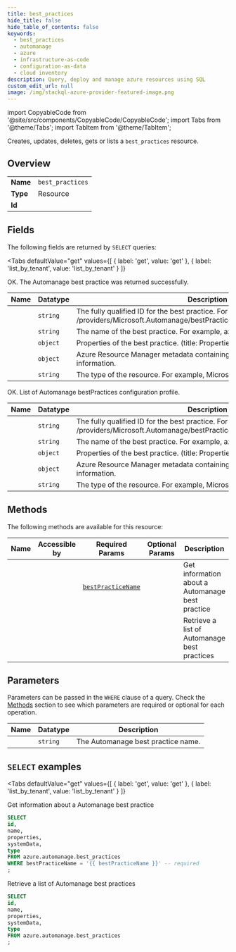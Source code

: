 ```yaml
--- 
title: best_practices
hide_title: false
hide_table_of_contents: false
keywords:
  - best_practices
  - automanage
  - azure
  - infrastructure-as-code
  - configuration-as-data
  - cloud inventory
description: Query, deploy and manage azure resources using SQL
custom_edit_url: null
image: /img/stackql-azure-provider-featured-image.png
---
```


import CopyableCode from '@site/src/components/CopyableCode/CopyableCode';
import Tabs from '@theme/Tabs';
import TabItem from '@theme/TabItem';

Creates, updates, deletes, gets or lists a <code>best_practices</code> resource.

## Overview
<table><tbody>
<tr><td><b>Name</b></td><td><code>best_practices</code></td></tr>
<tr><td><b>Type</b></td><td>Resource</td></tr>
<tr><td><b>Id</b></td><td><CopyableCode code="azure.automanage.best_practices" /></td></tr>
</tbody></table>

## Fields

The following fields are returned by `SELECT` queries:

<Tabs
    defaultValue="get"
    values={[
        { label: 'get', value: 'get' },
        { label: 'list_by_tenant', value: 'list_by_tenant' }
    ]}
>
<TabItem value="get">

OK. The Automanage best practice was returned successfully.

<table>
<thead>
    <tr>
    <th>Name</th>
    <th>Datatype</th>
    <th>Description</th>
    </tr>
</thead>
<tbody>
<tr>
    <td><CopyableCode code="id" /></td>
    <td><code>string</code></td>
    <td>The fully qualified ID for the best practice.  For example, /providers/Microsoft.Automanage/bestPractices/azureBestPracticesProduction</td>
</tr>
<tr>
    <td><CopyableCode code="name" /></td>
    <td><code>string</code></td>
    <td>The name of the best practice. For example, azureBestPracticesProduction</td>
</tr>
<tr>
    <td><CopyableCode code="properties" /></td>
    <td><code>object</code></td>
    <td>Properties of the best practice. (title: Properties)</td>
</tr>
<tr>
    <td><CopyableCode code="systemData" /></td>
    <td><code>object</code></td>
    <td>Azure Resource Manager metadata containing createdBy and modifiedBy information.</td>
</tr>
<tr>
    <td><CopyableCode code="type" /></td>
    <td><code>string</code></td>
    <td>The type of the resource.  For example, Microsoft.Automanage/bestPractices</td>
</tr>
</tbody>
</table>
</TabItem>
<TabItem value="list_by_tenant">

OK. List of Automanage bestPractices configuration profile.

<table>
<thead>
    <tr>
    <th>Name</th>
    <th>Datatype</th>
    <th>Description</th>
    </tr>
</thead>
<tbody>
<tr>
    <td><CopyableCode code="id" /></td>
    <td><code>string</code></td>
    <td>The fully qualified ID for the best practice.  For example, /providers/Microsoft.Automanage/bestPractices/azureBestPracticesProduction</td>
</tr>
<tr>
    <td><CopyableCode code="name" /></td>
    <td><code>string</code></td>
    <td>The name of the best practice. For example, azureBestPracticesProduction</td>
</tr>
<tr>
    <td><CopyableCode code="properties" /></td>
    <td><code>object</code></td>
    <td>Properties of the best practice. (title: Properties)</td>
</tr>
<tr>
    <td><CopyableCode code="systemData" /></td>
    <td><code>object</code></td>
    <td>Azure Resource Manager metadata containing createdBy and modifiedBy information.</td>
</tr>
<tr>
    <td><CopyableCode code="type" /></td>
    <td><code>string</code></td>
    <td>The type of the resource.  For example, Microsoft.Automanage/bestPractices</td>
</tr>
</tbody>
</table>
</TabItem>
</Tabs>

## Methods

The following methods are available for this resource:

<table>
<thead>
    <tr>
    <th>Name</th>
    <th>Accessible by</th>
    <th>Required Params</th>
    <th>Optional Params</th>
    <th>Description</th>
    </tr>
</thead>
<tbody>
<tr>
    <td><a href="#get"><CopyableCode code="get" /></a></td>
    <td><CopyableCode code="select" /></td>
    <td><a href="#parameter-bestPracticeName"><code>bestPracticeName</code></a></td>
    <td></td>
    <td>Get information about a Automanage best practice</td>
</tr>
<tr>
    <td><a href="#list_by_tenant"><CopyableCode code="list_by_tenant" /></a></td>
    <td><CopyableCode code="select" /></td>
    <td></td>
    <td></td>
    <td>Retrieve a list of Automanage best practices</td>
</tr>
</tbody>
</table>

## Parameters

Parameters can be passed in the `WHERE` clause of a query. Check the [Methods](#methods) section to see which parameters are required or optional for each operation.

<table>
<thead>
    <tr>
    <th>Name</th>
    <th>Datatype</th>
    <th>Description</th>
    </tr>
</thead>
<tbody>
<tr id="parameter-bestPracticeName">
    <td><CopyableCode code="bestPracticeName" /></td>
    <td><code>string</code></td>
    <td>The Automanage best practice name.</td>
</tr>
</tbody>
</table>

## `SELECT` examples

<Tabs
    defaultValue="get"
    values={[
        { label: 'get', value: 'get' },
        { label: 'list_by_tenant', value: 'list_by_tenant' }
    ]}
>
<TabItem value="get">

Get information about a Automanage best practice

```sql
SELECT
id,
name,
properties,
systemData,
type
FROM azure.automanage.best_practices
WHERE bestPracticeName = '{{ bestPracticeName }}' -- required
;
```
</TabItem>
<TabItem value="list_by_tenant">

Retrieve a list of Automanage best practices

```sql
SELECT
id,
name,
properties,
systemData,
type
FROM azure.automanage.best_practices
;
```
</TabItem>
</Tabs>
